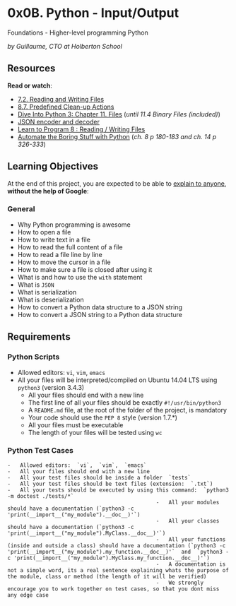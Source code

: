 # 0x0B. Python - Input/Output

Foundations - Higher-level programming  Python

_by Guillaume, CTO at Holberton School_

## Resources

**Read or watch**:

-   [7.2. Reading and Writing Files](https://intranet.hbtn.io/rltoken/c5ypFfQwcM-SZ-7tr3WuxA "7.2. Reading and Writing Files")
-   [8.7. Predefined Clean-up Actions](https://intranet.hbtn.io/rltoken/1wqMFejKqBva-Lxws0lftw "8.7. Predefined Clean-up Actions")
-   [Dive Into Python 3: Chapter 11. Files](https://intranet.hbtn.io/rltoken/8aSPOpBZj9B1DB6GfoEWfg "Dive Into Python 3: Chapter 11. Files")  (_until 11.4 Binary Files (included)_)
-   [JSON encoder and decoder](https://intranet.hbtn.io/rltoken/XBqM3BrA_rUBw6DXw4X98Q "JSON encoder and decoder")
-   [Learn to Program 8 : Reading / Writing Files](https://intranet.hbtn.io/rltoken/derf9VLFVDnSgX2n-drwnw "Learn to Program 8 : Reading / Writing Files")
-   [Automate the Boring Stuff with Python](https://intranet.hbtn.io/rltoken/Y77h8aeRoljlN643yKfdTg "Automate the Boring Stuff with Python")  (_ch. 8 p 180-183 and ch. 14 p 326-333_)

## Learning Objectives

At the end of this project, you are expected to be able to  [explain to anyone](https://intranet.hbtn.io/rltoken/3sv5NWm3hk4WBOLpkFm63w "explain to anyone"),  **without the help of Google**:

### General

-   Why Python programming is awesome
-   How to open a file
-   How to write text in a file
-   How to read the full content of a file
-   How to read a file line by line
-   How to move the cursor in a file
-   How to make sure a file is closed after using it
-   What is and how to use the  `with`  statement
-   What is  `JSON`
-   What is serialization
-   What is deserialization
-   How to convert a Python data structure to a JSON string
-   How to convert a JSON string to a Python data structure

## Requirements

### Python Scripts

-   Allowed editors:  `vi`,  `vim`,  `emacs`
-   All your files will be interpreted/compiled on Ubuntu 14.04 LTS using  `python3`  (version 3.4.3)
	-   All your files should end with a new line
	-   The first line of all your files should be exactly  `#!/usr/bin/python3`
	-   A  `README.md`  file, at the root of the folder of the project, is mandatory
	-   Your code should use the  `PEP 8`  style (version 1.7.*)
	-   All your files must be executable
	-   The length of your files will be tested using  `wc`

### Python Test Cases

	-   Allowed editors:  `vi`,  `vim`,  `emacs`
	-   All your files should end with a new line
	-   All your test files should be inside a folder  `tests`
	-   All your test files should be text files (extension:  `.txt`)
	-   All your tests should be executed by using this command:  `python3 -m doctest ./tests/*`
												   -   All your modules should have a documentation (`python3 -c 'print(__import__("my_module").__doc__)'`)
												   -   All your classes should have a documentation (`python3 -c 'print(__import__("my_module").MyClass.__doc__)'`)
												   -   All your functions (inside and outside a class) should have a documentation (`python3 -c 'print(__import__("my_module").my_function.__doc__)'`  and  `python3 -c 'print(__import__("my_module").MyClass.my_function.__doc__)'`)
												   -   A documentation is not a simple word, its a real sentence explaining whats the purpose of the module, class or method (the length of it will be verified)
												   -   We strongly encourage you to work together on test cases, so that you dont miss any edge case
